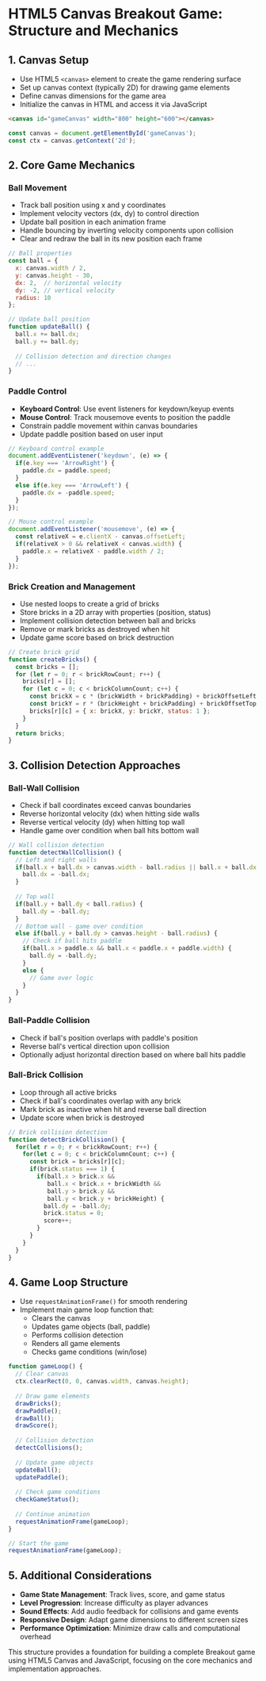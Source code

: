# HTML5 Canvas Breakout Game: Structure and Mechanics

## 1. Canvas Setup
- Use HTML5 `<canvas>` element to create the game rendering surface
- Set up canvas context (typically 2D) for drawing game elements
- Define canvas dimensions for the game area
- Initialize the canvas in HTML and access it via JavaScript

```html
<canvas id="gameCanvas" width="800" height="600"></canvas>
```

```javascript
const canvas = document.getElementById('gameCanvas');
const ctx = canvas.getContext('2d');
```

## 2. Core Game Mechanics

### Ball Movement
- Track ball position using x and y coordinates
- Implement velocity vectors (dx, dy) to control direction
- Update ball position in each animation frame
- Handle bouncing by inverting velocity components upon collision
- Clear and redraw the ball in its new position each frame

```javascript
// Ball properties
const ball = {
  x: canvas.width / 2,
  y: canvas.height - 30,
  dx: 2,  // horizontal velocity
  dy: -2, // vertical velocity
  radius: 10
};

// Update ball position
function updateBall() {
  ball.x += ball.dx;
  ball.y += ball.dy;
  
  // Collision detection and direction changes
  // ...
}
```

### Paddle Control
- **Keyboard Control**: Use event listeners for keydown/keyup events
- **Mouse Control**: Track mousemove events to position the paddle
- Constrain paddle movement within canvas boundaries
- Update paddle position based on user input

```javascript
// Keyboard control example
document.addEventListener('keydown', (e) => {
  if(e.key === 'ArrowRight') {
    paddle.dx = paddle.speed;
  }
  else if(e.key === 'ArrowLeft') {
    paddle.dx = -paddle.speed;
  }
});

// Mouse control example
document.addEventListener('mousemove', (e) => {
  const relativeX = e.clientX - canvas.offsetLeft;
  if(relativeX > 0 && relativeX < canvas.width) {
    paddle.x = relativeX - paddle.width / 2;
  }
});
```

### Brick Creation and Management
- Use nested loops to create a grid of bricks
- Store bricks in a 2D array with properties (position, status)
- Implement collision detection between ball and bricks
- Remove or mark bricks as destroyed when hit
- Update game score based on brick destruction

```javascript
// Create brick grid
function createBricks() {
  const bricks = [];
  for (let r = 0; r < brickRowCount; r++) {
    bricks[r] = [];
    for (let c = 0; c < brickColumnCount; c++) {
      const brickX = c * (brickWidth + brickPadding) + brickOffsetLeft;
      const brickY = r * (brickHeight + brickPadding) + brickOffsetTop;
      bricks[r][c] = { x: brickX, y: brickY, status: 1 };
    }
  }
  return bricks;
}
```

## 3. Collision Detection Approaches

### Ball-Wall Collision
- Check if ball coordinates exceed canvas boundaries
- Reverse horizontal velocity (dx) when hitting side walls
- Reverse vertical velocity (dy) when hitting top wall
- Handle game over condition when ball hits bottom wall

```javascript
// Wall collision detection
function detectWallCollision() {
  // Left and right walls
  if(ball.x + ball.dx > canvas.width - ball.radius || ball.x + ball.dx < ball.radius) {
    ball.dx = -ball.dx;
  }
  
  // Top wall
  if(ball.y + ball.dy < ball.radius) {
    ball.dy = -ball.dy;
  }
  // Bottom wall - game over condition
  else if(ball.y + ball.dy > canvas.height - ball.radius) {
    // Check if ball hits paddle
    if(ball.x > paddle.x && ball.x < paddle.x + paddle.width) {
      ball.dy = -ball.dy;
    }
    else {
      // Game over logic
    }
  }
}
```

### Ball-Paddle Collision
- Check if ball's position overlaps with paddle's position
- Reverse ball's vertical direction upon collision
- Optionally adjust horizontal direction based on where ball hits paddle

### Ball-Brick Collision
- Loop through all active bricks
- Check if ball's coordinates overlap with any brick
- Mark brick as inactive when hit and reverse ball direction
- Update score when brick is destroyed

```javascript
// Brick collision detection
function detectBrickCollision() {
  for(let r = 0; r < brickRowCount; r++) {
    for(let c = 0; c < brickColumnCount; c++) {
      const brick = bricks[r][c];
      if(brick.status === 1) {
        if(ball.x > brick.x && 
           ball.x < brick.x + brickWidth && 
           ball.y > brick.y && 
           ball.y < brick.y + brickHeight) {
          ball.dy = -ball.dy;
          brick.status = 0;
          score++;
        }
      }
    }
  }
}
```

## 4. Game Loop Structure

- Use `requestAnimationFrame()` for smooth rendering
- Implement main game loop function that:
  - Clears the canvas
  - Updates game objects (ball, paddle)
  - Performs collision detection
  - Renders all game elements
  - Checks game conditions (win/lose)

```javascript
function gameLoop() {
  // Clear canvas
  ctx.clearRect(0, 0, canvas.width, canvas.height);
  
  // Draw game elements
  drawBricks();
  drawPaddle();
  drawBall();
  drawScore();
  
  // Collision detection
  detectCollisions();
  
  // Update game objects
  updateBall();
  updatePaddle();
  
  // Check game conditions
  checkGameStatus();
  
  // Continue animation
  requestAnimationFrame(gameLoop);
}

// Start the game
requestAnimationFrame(gameLoop);
```

## 5. Additional Considerations

- **Game State Management**: Track lives, score, and game status
- **Level Progression**: Increase difficulty as player advances
- **Sound Effects**: Add audio feedback for collisions and game events
- **Responsive Design**: Adapt game dimensions to different screen sizes
- **Performance Optimization**: Minimize draw calls and computational overhead

This structure provides a foundation for building a complete Breakout game using HTML5 Canvas and JavaScript, focusing on the core mechanics and implementation approaches.